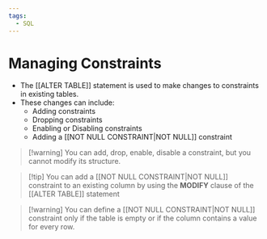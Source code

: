```yaml
---
tags:
  - SQL
---
```

# Managing Constraints
- The [[ALTER TABLE]] statement is used to make changes to constraints in existing tables.
- These changes can include:
	- Adding constraints
	- Dropping constraints
	- Enabling or Disabling constraints
	- Adding a [[NOT NULL CONSTRAINT|NOT NULL]] constraint
	
>[!warning] You can add, drop, enable, disable a constraint, but you cannot modify its structure.

>[!tip] You can add a [[NOT NULL CONSTRAINT|NOT NULL]] constraint to an existing column by using the **MODIFY** clause of the [[ALTER TABLE]] statement

>[!warning] You can define a [[NOT NULL CONSTRAINT|NOT NULL]] constraint only if the table is empty or if the column contains a value for every row.








